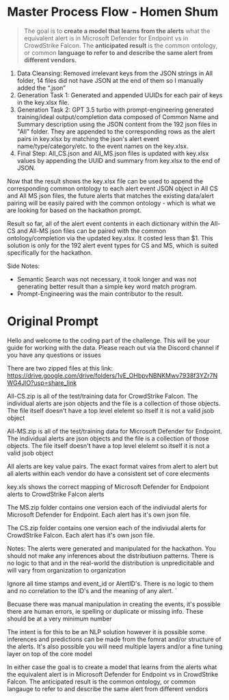 # Master Process Flow - Homen Shum

> The goal is to **create a model that learns from the alerts** what the equivalent alert is in Microsoft Defender for Endpoint vs in CrowdStrike Falcon. The **anticipated result** is the common ontology, or common **language to refer to and describe the same alert from different vendors.**
> 
1. Data Cleansing: Removed irrelevant keys from the JSON strings in All folder, 14 files did not have JSON at the end of them so I manually added the “.json”
2. Generation Task 1: Generated and appended UUIDs for each pair of keys in the key.xlsx file.
3. Generation Task 2: GPT 3.5 turbo with prompt-engineering generated training/ideal output/completion data composed of Common Name and Summary description using the JSON content from the 192 json files in "All" folder. They are appended to the corresponding rows as the alert pairs in key.xlsx by matching the json's alert event name/type/category/etc. to the event names on the key.xlsx.
4. Final Step: All_CS.json and All_MS.json files is updated with key.xlsx values by appending the UUID and summary from key.xlsx to the end of JSON.

Now that the result shows the key.xlsx file can be used to append the corresponding common ontology to each alert event JSON object in All CS and All MS json files, the future alerts that matches the existing data/alert pairing will be easily paired with the common ontology - which is what we are looking for based on the hackathon prompt.

Result so far, all of the alert event contents in each dictionary within the All-CS and All-MS json files can be paired with the common ontology/completion via the updated key.xlsx. It costed less than $1. This solution is only for the 192 alert event types for CS and MS, which is suited specifically for the hackathon.

Side Notes:
- Semantic Search was not necessary, it took longer and was not generating better result than a simple key word match program.
- Prompt-Engineering was the main contributor to the result.

# Original Prompt
Hello and welcome to the coding part of the challenge.  This will be your guide for working with the data. Please reach out via the Discord channel if you have any questions or issues

There are two zipped files at this link:
https://drive.google.com/drive/folders/1vE_OHbpvNBNKMwv7938f3YZr7NWG4JlO?usp=share_link

All-CS.zip is all of the test/training data for CrowdStrike Falcon. The individual alerts are json objects and the file is a collection of those objects.  The file itself doesn't have a top level elelemt so itself it is not a valid jsob object

All-MS.zip is all of the test/training data for Microsoft Defender for Endpoint. The individual alerts are json objects and the file is a collection of those objects.  The file itself doesn't have a top level elelemt so itself it is not a valid jsob object

All alerts are key value pairs.  The exact format vaires from alert to alert but all alerts within each vendor do have a consistent set of core elecments 

key.xls shows the correct mapping of Microsoft Defender for Endpoiont alerts to CrowdStrike Falcon alerts

The MS.zip folder contains one version each of the indiviudal alerts for Microsoft Defender for Endpoint. Each alert has it's own json file. 

The CS.zip folder contains one version each of the indiviudal alerts for CrowdStrike Falcon. Each alert has it's own json file. 

Notes:
The alerts were generated and manipulated for the hackathon. You should not make any inferences about the distributiuon patterns. There is no logic to that and in the real-world the distribution is unpredicitable and will vary from organization to organization

Ignore all time stamps and event_id or AlertID's. There is no logic to them and no correlation to the ID's and the meaning of any alert. `

Becuase there was manual manipulation in creating the events, it's possible there are human errors, ie spelling or duplicate or missing info. These should be at a very minimum number

The intent is for this to be an NLP solution however it is possible some inferences and predictions can be made from the fomrat and/or structure of the alerts. It's also possible you will need multiple layers and/or a fine tuning layer on top of the core model 

In either case the goal is to create a model that learns from the alerts what the equivalent alert is in Microsoft Defender for Endpoint vs in CrowdStrike Falcon. The anticipated result is the common ontology, or common langauge to refer to and describe the same alert from different vendors 
